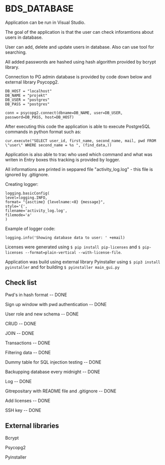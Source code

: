 # BDS_DATABASE

Application can be run in Visual Studio. 

The goal of the application is that the user can check inforamtions about users in database.

User can add, delete and update users in database. Also can use tool for searching.

All added passwords are hashed using hash algorithm provided by bcrypt library.



Connection to PG admin database is provided by code down below and external library Psycopg2.

```
DB_HOST = "localhost"
DB_NAME = "projekt"
DB_USER = "postgres"
DB_PASS = "postgres"

conn = psycopg2.connect(dbname=DB_NAME, user=DB_USER, password=DB_PASS, host=DB_HOST)
```

After executing this code the application is able to execute PostgreSQL commands in python format such as:

```
cur.execute("SELECT user_id, first_name, second_name, mail, pwd FROM \"user\" WHERE second_name = %s ", (find_data,))
```

Application is also able to trac who used which command and what was writen in Entry boxes this tracking is provided by logger.

All informations are printed in seppared file "activity_log.log" - this file is ignored by .gitignore.

Creating logger:

```
logging.basicConfig(
level=logging.INFO,
format= "{asctime} {levelname:<8} {message}",
style='{',
filename='activity_log.log',
filemode='a'
)
```

Example of logger code:

```
logging.info('Showing database data to user: ' +email)
```

Licenses were generated using `$ pip install pip-licenses` and `$ pip-licenses --format=plain-vertical --with-license-file`.

Application was build using external library Pyinstaller using `$ pip3 install pyinstaller` and for building `$ pyinstaller main_gui.py` 

## Check list

Pwd's in hash format -- DONE

Sign up window with pwd authentication -- DONE

User role and new schema -- DONE

CRUD -- DONE

JOIN -- DONE

Transactions -- DONE

Filtering data -- DONE

Dummy table for SQL injection testing -- DONE

Backupping database every midnight -- DONE

Log -- DONE

Gitrepositary with README file and .gitignore -- DONE

Add licenses -- DONE

SSH key -- DONE

## External libraries


Bcrypt

Psycopg2

Pyinstaller
